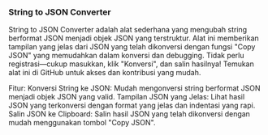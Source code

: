 ### String to JSON Converter

String to JSON Converter adalah alat sederhana yang mengubah string berformat JSON menjadi objek JSON yang terstruktur. Alat ini memberikan tampilan yang jelas dari JSON yang telah dikonversi dengan fungsi "Copy JSON" yang memudahkan dalam konversi dan debugging. Tidak perlu registrasi—cukup masukkan, klik "Konversi", dan salin hasilnya! Temukan alat ini di GitHub untuk akses dan kontribusi yang mudah.

Fitur:
Konversi String ke JSON: Mudah mengonversi string berformat JSON menjadi objek JSON yang valid.
Tampilan JSON yang Jelas: Lihat hasil JSON yang terkonversi dengan format yang jelas dan indentasi yang rapi.
Salin JSON ke Clipboard: Salin hasil JSON yang telah dikonversi dengan mudah menggunakan tombol "Copy JSON".
